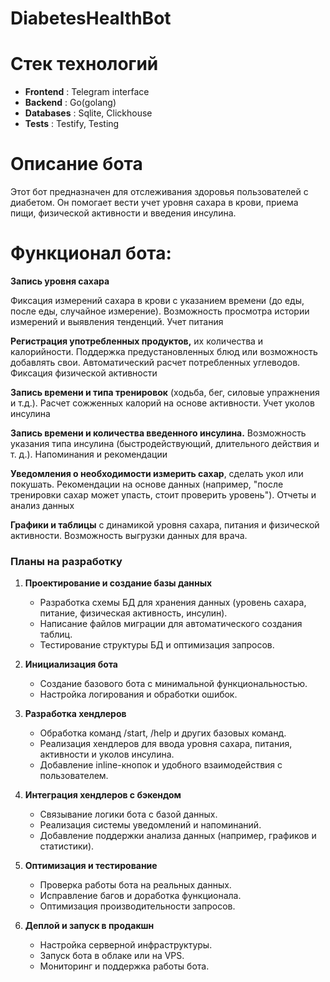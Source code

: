 # DiabetesHealthBot

# Стек технологий
* **Frontend** : Telegram interface
* **Backend** : Go(golang)
* **Databases** : Sqlite, Clickhouse
* **Tests** : Testify, Testing

# Описание бота
Этот бот предназначен для отслеживания здоровья пользователей с диабетом. Он помогает вести учет уровня сахара в крови, приема пищи, физической активности и введения инсулина.

# Функционал бота:
**Запись уровня сахара**

Фиксация измерений сахара в крови с указанием времени (до еды, после еды, случайное измерение).
Возможность просмотра истории измерений и выявления тенденций.
Учет питания

**Регистрация употребленных продуктов,**
их количества и калорийности.
Поддержка предустановленных блюд или возможность добавлять свои.
Автоматический расчет потребленных углеводов.
Фиксация физической активности

**Запись времени и типа тренировок** (ходьба, бег, силовые упражнения и т.д.).
Расчет сожженных калорий на основе активности.
Учет уколов инсулина

**Запись времени и количества введенного инсулина.**
Возможность указания типа инсулина (быстродействующий, длительного действия и т. д.).
Напоминания и рекомендации

**Уведомления о необходимости измерить сахар**, сделать укол или покушать.
Рекомендации на основе данных (например, "после тренировки сахар может упасть, стоит проверить уровень").
Отчеты и анализ данных

**Графики и таблицы** с динамикой уровня сахара, питания и физической активности.
Возможность выгрузки данных для врача.

### **Планы на разработку**

1. **Проектирование и создание базы данных**
    - Разработка схемы БД для хранения данных (уровень сахара, питание, физическая активность, инсулин).
    - Написание файлов миграции для автоматического создания таблиц.
    - Тестирование структуры БД и оптимизация запросов.

2. **Инициализация бота**
    - Создание базового бота с минимальной функциональностью.
    - Настройка логирования и обработки ошибок.

3. **Разработка хендлеров**
    - Обработка команд /start, /help и других базовых команд.
    - Реализация хендлеров для ввода уровня сахара, питания, активности и уколов инсулина.
    - Добавление inline-кнопок и удобного взаимодействия с пользователем.

4. **Интеграция хендлеров с бэкендом**
    - Связывание логики бота с базой данных.
    - Реализация системы уведомлений и напоминаний.
    - Добавление поддержки анализа данных (например, графиков и статистики).

5. **Оптимизация и тестирование**
    - Проверка работы бота на реальных данных.
    - Исправление багов и доработка функционала.
    - Оптимизация производительности запросов.

6. **Деплой и запуск в продакшн**
    - Настройка серверной инфраструктуры.
    - Запуск бота в облаке или на VPS.
    - Мониторинг и поддержка работы бота.

